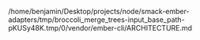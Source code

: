 /home/benjamin/Desktop/projects/node/smack-ember-adapters/tmp/broccoli_merge_trees-input_base_path-pKUSy48K.tmp/0/vendor/ember-cli/ARCHITECTURE.md